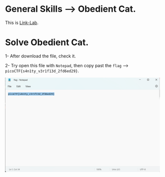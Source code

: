# General Skills --> Obedient Cat.
This is [Link-Lab](https://play.picoctf.org/practice/challenge/147?category=5&page=1&solved=0).
# Solve Obedient Cat.
1- After download the file, check it.
<br />

2- Try open this file with `Notepad`, then copy past the `flag` --> `picoCTF{s4n1ty_v3r1f13d_2fd6ed29}`.

![1](screenshots/1.png)